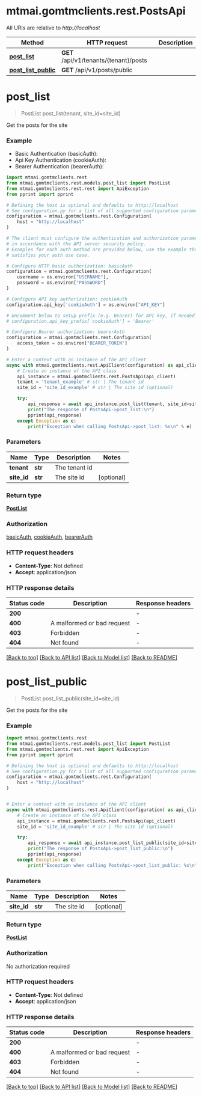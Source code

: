 # mtmai.gomtmclients.rest.PostsApi

All URIs are relative to *http://localhost*

Method | HTTP request | Description
------------- | ------------- | -------------
[**post_list**](PostsApi.md#post_list) | **GET** /api/v1/tenants/{tenant}/posts | 
[**post_list_public**](PostsApi.md#post_list_public) | **GET** /api/v1/posts/public | 


# **post_list**
> PostList post_list(tenant, site_id=site_id)



Get the posts for the site

### Example

* Basic Authentication (basicAuth):
* Api Key Authentication (cookieAuth):
* Bearer Authentication (bearerAuth):

```python
import mtmai.gomtmclients.rest
from mtmai.gomtmclients.rest.models.post_list import PostList
from mtmai.gomtmclients.rest.rest import ApiException
from pprint import pprint

# Defining the host is optional and defaults to http://localhost
# See configuration.py for a list of all supported configuration parameters.
configuration = mtmai.gomtmclients.rest.Configuration(
    host = "http://localhost"
)

# The client must configure the authentication and authorization parameters
# in accordance with the API server security policy.
# Examples for each auth method are provided below, use the example that
# satisfies your auth use case.

# Configure HTTP basic authorization: basicAuth
configuration = mtmai.gomtmclients.rest.Configuration(
    username = os.environ["USERNAME"],
    password = os.environ["PASSWORD"]
)

# Configure API key authorization: cookieAuth
configuration.api_key['cookieAuth'] = os.environ["API_KEY"]

# Uncomment below to setup prefix (e.g. Bearer) for API key, if needed
# configuration.api_key_prefix['cookieAuth'] = 'Bearer'

# Configure Bearer authorization: bearerAuth
configuration = mtmai.gomtmclients.rest.Configuration(
    access_token = os.environ["BEARER_TOKEN"]
)

# Enter a context with an instance of the API client
async with mtmai.gomtmclients.rest.ApiClient(configuration) as api_client:
    # Create an instance of the API class
    api_instance = mtmai.gomtmclients.rest.PostsApi(api_client)
    tenant = 'tenant_example' # str | The tenant id
    site_id = 'site_id_example' # str | The site id (optional)

    try:
        api_response = await api_instance.post_list(tenant, site_id=site_id)
        print("The response of PostsApi->post_list:\n")
        pprint(api_response)
    except Exception as e:
        print("Exception when calling PostsApi->post_list: %s\n" % e)
```



### Parameters


Name | Type | Description  | Notes
------------- | ------------- | ------------- | -------------
 **tenant** | **str**| The tenant id | 
 **site_id** | **str**| The site id | [optional] 

### Return type

[**PostList**](PostList.md)

### Authorization

[basicAuth](../README.md#basicAuth), [cookieAuth](../README.md#cookieAuth), [bearerAuth](../README.md#bearerAuth)

### HTTP request headers

 - **Content-Type**: Not defined
 - **Accept**: application/json

### HTTP response details

| Status code | Description | Response headers |
|-------------|-------------|------------------|
**200** |  |  -  |
**400** | A malformed or bad request |  -  |
**403** | Forbidden |  -  |
**404** | Not found |  -  |

[[Back to top]](#) [[Back to API list]](../README.md#documentation-for-api-endpoints) [[Back to Model list]](../README.md#documentation-for-models) [[Back to README]](../README.md)

# **post_list_public**
> PostList post_list_public(site_id=site_id)



Get the posts for the site

### Example


```python
import mtmai.gomtmclients.rest
from mtmai.gomtmclients.rest.models.post_list import PostList
from mtmai.gomtmclients.rest.rest import ApiException
from pprint import pprint

# Defining the host is optional and defaults to http://localhost
# See configuration.py for a list of all supported configuration parameters.
configuration = mtmai.gomtmclients.rest.Configuration(
    host = "http://localhost"
)


# Enter a context with an instance of the API client
async with mtmai.gomtmclients.rest.ApiClient(configuration) as api_client:
    # Create an instance of the API class
    api_instance = mtmai.gomtmclients.rest.PostsApi(api_client)
    site_id = 'site_id_example' # str | The site id (optional)

    try:
        api_response = await api_instance.post_list_public(site_id=site_id)
        print("The response of PostsApi->post_list_public:\n")
        pprint(api_response)
    except Exception as e:
        print("Exception when calling PostsApi->post_list_public: %s\n" % e)
```



### Parameters


Name | Type | Description  | Notes
------------- | ------------- | ------------- | -------------
 **site_id** | **str**| The site id | [optional] 

### Return type

[**PostList**](PostList.md)

### Authorization

No authorization required

### HTTP request headers

 - **Content-Type**: Not defined
 - **Accept**: application/json

### HTTP response details

| Status code | Description | Response headers |
|-------------|-------------|------------------|
**200** |  |  -  |
**400** | A malformed or bad request |  -  |
**403** | Forbidden |  -  |
**404** | Not found |  -  |

[[Back to top]](#) [[Back to API list]](../README.md#documentation-for-api-endpoints) [[Back to Model list]](../README.md#documentation-for-models) [[Back to README]](../README.md)

